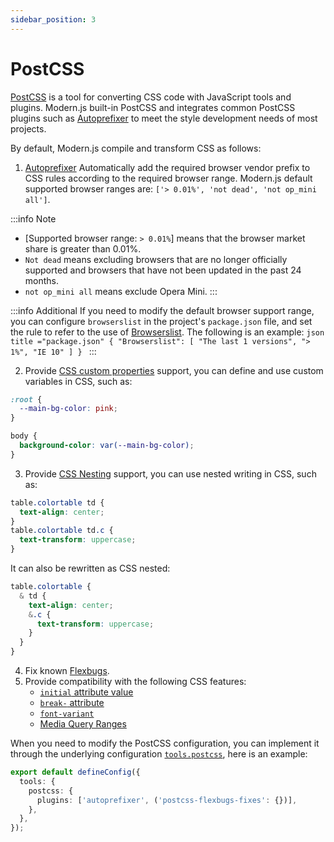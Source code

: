```yaml
---
sidebar_position: 3
---
```


# PostCSS

[PostCSS](https://postcss.org/) is a tool for converting CSS code with JavaScript tools and plugins. Modern.js built-in PostCSS and integrates common PostCSS plugins such as [Autoprefixer](https://github.com/postcss/autoprefixer) to meet the style development needs of most projects.

By default, Modern.js compile and transform CSS as follows:

1. [Autoprefixer](https://github.com/postcss/autoprefixer) Automatically add the required browser vendor prefix to CSS rules according to the required browser range. Modern.js default supported browser ranges are: `['> 0.01%', 'not dead', 'not op_mini all']`.

:::info Note
  - [Supported browser range: `> 0.01%`] means that the browser market share is greater than 0.01%.
  - `Not dead` means excluding browsers that are no longer officially supported and browsers that have not been updated in the past 24 months.
  - `not op_mini all` means exclude Opera Mini.
:::

:::info Additional
If you need to modify the default browser support range, you can configure `browserslist` in the project's `package.json` file, and set the rule to refer to the use of [Browserslist](https://github.com/browserslist/browserslist). The following is an example:
`json title ="package.json" { "Browserslist": [ "The last 1 versions", "> 1%", "IE 10" ] } `
:::

2. Provide [CSS custom properties](https://www.w3.org/TR/css-variables-1/) support, you can define and use custom variables in CSS, such as:

```css
:root {
  --main-bg-color: pink;
}

body {
  background-color: var(--main-bg-color);
}
```

3. Provide [CSS Nesting](https://drafts.csswg.org/css-nesting-1/) support, you can use nested writing in CSS, such as:

```css
table.colortable td {
  text-align: center;
}
table.colortable td.c {
  text-transform: uppercase;
}
```

It can also be rewritten as CSS nested:

```css
table.colortable {
  & td {
    text-align: center;
    &.c {
      text-transform: uppercase;
    }
  }
}
```

4. Fix known [Flexbugs](https://github.com/philipwalton/flexbugs).
5. Provide compatibility with the following CSS features:
   - [`initial` attribute value](https://developer.mozilla.org/en-US/docs/Web/CSS/initial_value)
   - [`break-` attribute](https://developer.mozilla.org/en-US/docs/Web/CSS/break-after)
   - [`font-variant`](https://developer.mozilla.org/en-US/docs/Web/CSS/font-variant)
   - [Media Query Ranges](https://developer.mozilla.org/en-US/docs/Web/CSS/Media_Queries/Using_media_queries#syntax_improvements_in_level_4)

When you need to modify the PostCSS configuration, you can implement it through the underlying configuration [`tools.postcss`](/docs/configure/app/tools/postcss), here is an example:

```ts title="modern.config.ts"
export default defineConfig({
  tools: {
    postcss: {
      plugins: ['autoprefixer', ('postcss-flexbugs-fixes': {})],
    },
  },
});
```
